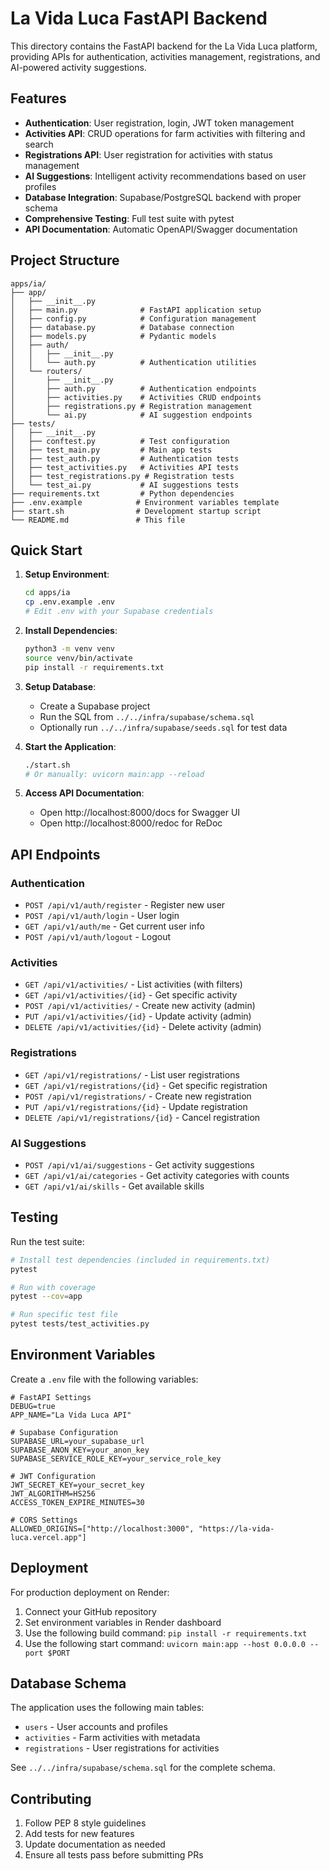 # La Vida Luca FastAPI Backend

This directory contains the FastAPI backend for the La Vida Luca platform, providing APIs for authentication, activities management, registrations, and AI-powered activity suggestions.

## Features

- **Authentication**: User registration, login, JWT token management
- **Activities API**: CRUD operations for farm activities with filtering and search
- **Registrations API**: User registration for activities with status management
- **AI Suggestions**: Intelligent activity recommendations based on user profiles
- **Database Integration**: Supabase/PostgreSQL backend with proper schema
- **Comprehensive Testing**: Full test suite with pytest
- **API Documentation**: Automatic OpenAPI/Swagger documentation

## Project Structure

```
apps/ia/
├── app/
│   ├── __init__.py
│   ├── main.py              # FastAPI application setup
│   ├── config.py            # Configuration management
│   ├── database.py          # Database connection
│   ├── models.py            # Pydantic models
│   ├── auth/
│   │   ├── __init__.py
│   │   └── auth.py          # Authentication utilities
│   └── routers/
│       ├── __init__.py
│       ├── auth.py          # Authentication endpoints
│       ├── activities.py    # Activities CRUD endpoints
│       ├── registrations.py # Registration management
│       └── ai.py            # AI suggestion endpoints
├── tests/
│   ├── __init__.py
│   ├── conftest.py          # Test configuration
│   ├── test_main.py         # Main app tests
│   ├── test_auth.py         # Authentication tests
│   ├── test_activities.py   # Activities API tests
│   ├── test_registrations.py # Registration tests
│   └── test_ai.py           # AI suggestions tests
├── requirements.txt         # Python dependencies
├── .env.example            # Environment variables template
├── start.sh                # Development startup script
└── README.md               # This file
```

## Quick Start

1. **Setup Environment**:
   ```bash
   cd apps/ia
   cp .env.example .env
   # Edit .env with your Supabase credentials
   ```

2. **Install Dependencies**:
   ```bash
   python3 -m venv venv
   source venv/bin/activate
   pip install -r requirements.txt
   ```

3. **Setup Database**:
   - Create a Supabase project
   - Run the SQL from `../../infra/supabase/schema.sql`
   - Optionally run `../../infra/supabase/seeds.sql` for test data

4. **Start the Application**:
   ```bash
   ./start.sh
   # Or manually: uvicorn main:app --reload
   ```

5. **Access API Documentation**:
   - Open http://localhost:8000/docs for Swagger UI
   - Open http://localhost:8000/redoc for ReDoc

## API Endpoints

### Authentication
- `POST /api/v1/auth/register` - Register new user
- `POST /api/v1/auth/login` - User login
- `GET /api/v1/auth/me` - Get current user info
- `POST /api/v1/auth/logout` - Logout

### Activities
- `GET /api/v1/activities/` - List activities (with filters)
- `GET /api/v1/activities/{id}` - Get specific activity
- `POST /api/v1/activities/` - Create new activity (admin)
- `PUT /api/v1/activities/{id}` - Update activity (admin)
- `DELETE /api/v1/activities/{id}` - Delete activity (admin)

### Registrations
- `GET /api/v1/registrations/` - List user registrations
- `GET /api/v1/registrations/{id}` - Get specific registration
- `POST /api/v1/registrations/` - Create new registration
- `PUT /api/v1/registrations/{id}` - Update registration
- `DELETE /api/v1/registrations/{id}` - Cancel registration

### AI Suggestions
- `POST /api/v1/ai/suggestions` - Get activity suggestions
- `GET /api/v1/ai/categories` - Get activity categories with counts
- `GET /api/v1/ai/skills` - Get available skills

## Testing

Run the test suite:

```bash
# Install test dependencies (included in requirements.txt)
pytest

# Run with coverage
pytest --cov=app

# Run specific test file
pytest tests/test_activities.py
```

## Environment Variables

Create a `.env` file with the following variables:

```env
# FastAPI Settings
DEBUG=true
APP_NAME="La Vida Luca API"

# Supabase Configuration
SUPABASE_URL=your_supabase_url
SUPABASE_ANON_KEY=your_anon_key
SUPABASE_SERVICE_ROLE_KEY=your_service_role_key

# JWT Configuration
JWT_SECRET_KEY=your_secret_key
JWT_ALGORITHM=HS256
ACCESS_TOKEN_EXPIRE_MINUTES=30

# CORS Settings
ALLOWED_ORIGINS=["http://localhost:3000", "https://la-vida-luca.vercel.app"]
```

## Deployment

For production deployment on Render:

1. Connect your GitHub repository
2. Set environment variables in Render dashboard
3. Use the following build command: `pip install -r requirements.txt`
4. Use the following start command: `uvicorn main:app --host 0.0.0.0 --port $PORT`

## Database Schema

The application uses the following main tables:
- `users` - User accounts and profiles
- `activities` - Farm activities with metadata
- `registrations` - User registrations for activities

See `../../infra/supabase/schema.sql` for the complete schema.

## Contributing

1. Follow PEP 8 style guidelines
2. Add tests for new features
3. Update documentation as needed
4. Ensure all tests pass before submitting PRs